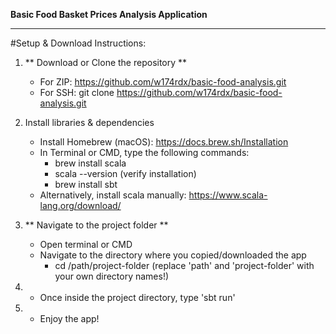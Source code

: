 **Basic Food Basket Prices Analysis Application**

-----------------------------------------------------

#Setup & Download Instructions:

1.	** Download or Clone the repository **
	- For ZIP: https://github.com/w174rdx/basic-food-analysis.git
	- For SSH: git clone https://github.com/w174rdx/basic-food-analysis.git

2. 	Install libraries & dependencies
	- Install Homebrew (macOS): https://docs.brew.sh/Installation
	- In Terminal or CMD, type the following commands:
		- brew install scala
		- scala --version (verify installation)
		- brew install sbt
	- Alternatively, install scala manually: https://www.scala-lang.org/download/

3. 	** Navigate to the project folder **
	- Open terminal or CMD
	- Navigate to the directory where you copied/downloaded the app
		- cd /path/project-folder (replace 'path' and 'project-folder' with your own directory names!)

4. 	- Once inside the project directory, type 'sbt run'

5. 	- Enjoy the app!
